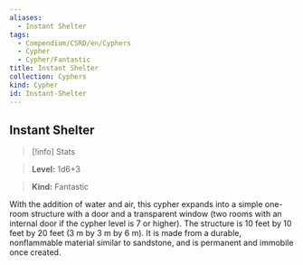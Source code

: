 ```yaml
---
aliases:
  - Instant Shelter
tags:
  - Compendium/CSRD/en/Cyphers
  - Cypher
  - Cypher/Fantastic
title: Instant Shelter
collection: Cyphers
kind: Cypher
id: Instant-Shelter
---
```

## Instant Shelter    
>[!info] Stats    
> **Level:** 1d6+3    
> **Kind:** Fantastic  
    
With the addition of water and air, this cypher expands into a simple one-room structure with a door and a transparent window (two rooms with an internal door if the cypher level is 7 or higher). The structure is 10 feet by 10 feet by 20 feet (3 m by 3 m by 6 m). It is made from a durable, nonflammable material similar to sandstone, and is permanent and immobile once created.
